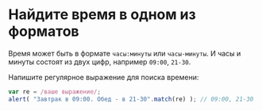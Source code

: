 # Найдите время в одном из форматов

Время может быть в формате `часы:минуты` или `часы-минуты`. И часы и минуты состоят из двух цифр, например `09:00`, `21-30`.

Напишите регулярное выражение для поиска времени:

```js run
var re = /ваше выражение/;
alert( "Завтрак в 09:00. Обед - в 21-30".match(re) ); // 09:00, 21-30
```

